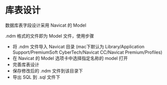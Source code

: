 # 库表设计



数据库表字段设计采用 Navicat 的 Model



.ndm 格式的文件即为 Model 文件，使用步骤

- 将 .ndm 文件导入 Navicat 目录 (mac下默认为 Library/Application Support/PremiumSoft CyberTech/Navicat CC/Navicat Premium/Profiles)
- 在 Navicat 的 Model 选项卡中选择指定名称的 model 打开
- 完善库表设计
- 保存修改后的 .ndm 文件到该目录下
- 导出 SQL 到 .sql 文件下